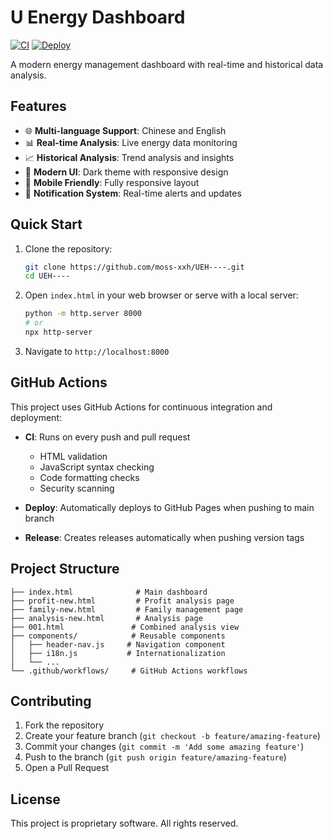 # U Energy Dashboard

[![CI](https://github.com/moss-xxh/UEH----/actions/workflows/ci.yml/badge.svg)](https://github.com/moss-xxh/UEH----/actions/workflows/ci.yml)
[![Deploy](https://github.com/moss-xxh/UEH----/actions/workflows/deploy.yml/badge.svg)](https://github.com/moss-xxh/UEH----/actions/workflows/deploy.yml)

A modern energy management dashboard with real-time and historical data analysis.

## Features

- 🌐 **Multi-language Support**: Chinese and English
- 📊 **Real-time Analysis**: Live energy data monitoring
- 📈 **Historical Analysis**: Trend analysis and insights
- 🎨 **Modern UI**: Dark theme with responsive design
- 📱 **Mobile Friendly**: Fully responsive layout
- 🔔 **Notification System**: Real-time alerts and updates

## Quick Start

1. Clone the repository:
   ```bash
   git clone https://github.com/moss-xxh/UEH----.git
   cd UEH----
   ```

2. Open `index.html` in your web browser or serve with a local server:
   ```bash
   python -m http.server 8000
   # or
   npx http-server
   ```

3. Navigate to `http://localhost:8000`

## GitHub Actions

This project uses GitHub Actions for continuous integration and deployment:

- **CI**: Runs on every push and pull request
  - HTML validation
  - JavaScript syntax checking
  - Code formatting checks
  - Security scanning

- **Deploy**: Automatically deploys to GitHub Pages when pushing to main branch

- **Release**: Creates releases automatically when pushing version tags

## Project Structure

```
├── index.html              # Main dashboard
├── profit-new.html         # Profit analysis page
├── family-new.html         # Family management page
├── analysis-new.html       # Analysis page
├── 001.html               # Combined analysis view
├── components/            # Reusable components
│   ├── header-nav.js     # Navigation component
│   ├── i18n.js           # Internationalization
│   └── ...
└── .github/workflows/     # GitHub Actions workflows
```

## Contributing

1. Fork the repository
2. Create your feature branch (`git checkout -b feature/amazing-feature`)
3. Commit your changes (`git commit -m 'Add some amazing feature'`)
4. Push to the branch (`git push origin feature/amazing-feature`)
5. Open a Pull Request

## License

This project is proprietary software. All rights reserved.